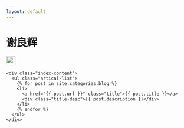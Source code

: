 ```yaml
---
layout: default
---
```


<body>
  <div class="index-wrapper">
    <div class="aside">
      <div class="info-card">
        <h1>谢良辉</h1>
        <a href="http://http://weibo.com/u/5301335010/home?wvr=5&lf=reg" target="_blank"><img src="http://www.weibo.com/favicon.ico" alt="" width="25"/></a>
        </a>
      </div>
      <div id="particles-js"></div>
    </div>

    <div class="index-content">
      <ul class="artical-list">
        {% for post in site.categories.blog %}
        <li>
          <a href="{{ post.url }}" class="title">{{ post.title }}</a>
          <div class="title-desc">{{ post.description }}</div>
        </li>
        {% endfor %}
      </ul>
    </div>
  </div>
</body>
